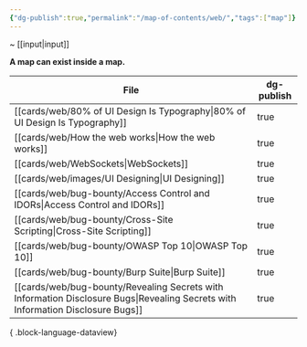 ```yaml
---
{"dg-publish":true,"permalink":"/map-of-contents/web/","tags":["map"]}
---
```


~ [[input\|input]]

**A map can exist inside a map.**

| File                                                                                                                               | dg-publish |
| ---------------------------------------------------------------------------------------------------------------------------------- | ---------- |
| [[cards/web/80% of UI Design Is Typography\|80% of UI Design Is Typography]]                                                    | true       |
| [[cards/web/How the web works\|How the web works]]                                                                              | true       |
| [[cards/web/WebSockets\|WebSockets]]                                                                                            | true       |
| [[cards/web/images/UI Designing\|UI Designing]]                                                                                 | true       |
| [[cards/web/bug-bounty/Access Control and IDORs\|Access Control and IDORs]]                                                     | true       |
| [[cards/web/bug-bounty/Cross-Site Scripting\|Cross-Site Scripting]]                                                             | true       |
| [[cards/web/bug-bounty/OWASP Top 10\|OWASP Top 10]]                                                                             | true       |
| [[cards/web/bug-bounty/Burp Suite\|Burp Suite]]                                                                                 | true       |
| [[cards/web/bug-bounty/Revealing Secrets with Information Disclosure Bugs\|Revealing Secrets with Information Disclosure Bugs]] | true       |

{ .block-language-dataview}

